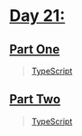 # [Day 21:](https://adventofcode.com/2022/day/21)

## [Part One](https://adventofcode.com/2022/day/21#part1)

> [TypeScript](/solutions/typescript/2022/21/src/p1.ts)

## [Part Two](https://adventofcode.com/2022/day/21#part2)

> [TypeScript](/solutions/typescript/2022/21/src/p2.ts)
